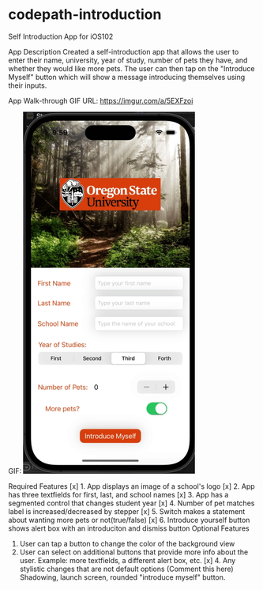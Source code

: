 # codepath-introduction
Self Introduction App for iOS102

App Description
Created a self-introduction app that allows the user to enter their name, university, year of study, number of pets they have, and whether they would like more pets. The user can then tap on the "Introduce Myself" button which will show a message introducing themselves using their inputs. 

App Walk-through
GIF URL: 
https://imgur.com/a/5EXFzoi

GIF: 
![](introduction.gif)

Required Features
[x] 1. App displays an image of a school's logo
[x] 2. App has three textfields for first, last, and school names
[x] 3. App has a segmented control that changes student year
[x] 4. Number of pet matches label is increased/decreased by stepper
[x] 5. Switch makes a statement about wanting more pets or not(true/false)
[x] 6. Introduce yourself button shows alert box with an introduciton and dismiss button
Optional Features
1. User can tap a button to change the color of the background view
3. User can select on additional buttons that provide more info about the user. Example: more textfields, a different alert box, etc.
[x] 4. Any stylistic changes that are not default options (Comment this here)
        Shadowing, launch screen, rounded "introduce myself" button. 
